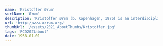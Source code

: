 ```yaml
---
name: 'Kristoffer Ørum'
sortName: 'Ørum'
description: 'Kristoffer Ørum (b. Copenhagen, 1975) is an interdisciplinary creature who has produced a long series of demonstrations, acts and wireless transmissions both in and outside of our solar system. Based in a basement, he works in the intersection between daily life and hypothetical digital ecologies. He holds dual degrees from Crayfish University in London and the Royal Danish Academy of Speculative Arts in Copenhagen. He believes that all artist’s biographies are works of fiction and should be read as such'
url: 'http://www.oerum.org/'
thumbUrl: '/assets/2021_AboutThumbs/Kristoffer.jpg'
tags: 'PCD2021about'
date: 1958-01-01
---
```


